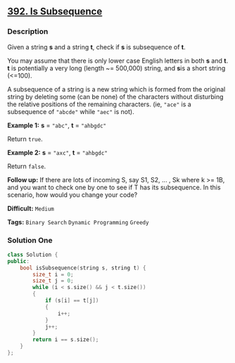 ## [392. Is Subsequence](https://leetcode.com/problems/is-subsequence/description/)

### Description

Given a string **s** and a string **t**, check if **s** is subsequence of **t**.

You may assume that there is only lower case English letters in both **s** and **t**. **t** is potentially a very long (length ~= 500,000) string, and **s**is a short string (<=100).

A subsequence of a string is a new string which is formed from the original string by deleting some (can be none) of the characters without disturbing the relative positions of the remaining characters. (ie, `"ace"` is a subsequence of `"abcde"` while `"aec"` is not).

**Example 1:**
**s** = `"abc"`, **t** = `"ahbgdc"`

Return `true`.

**Example 2:**
**s** = `"axc"`, **t** = `"ahbgdc"`

Return `false`.

**Follow up:**
If there are lots of incoming S, say S1, S2, ... , Sk where k >= 1B, and you want to check one by one to see if T has its subsequence. In this scenario, how would you change your code?



**Difficult:** `Medium`

**Tags:** `Binary Search` `Dynamic Programming` `Greedy`



### Solution One

```c++
class Solution {
public:
    bool isSubsequence(string s, string t) {
        size_t i = 0;
        size_t j = 0;
        while (i < s.size() && j < t.size())
        {
            if (s[i] == t[j])
            {
                i++;
            }
            j++;
        }
        return i == s.size();
    }
};
```



